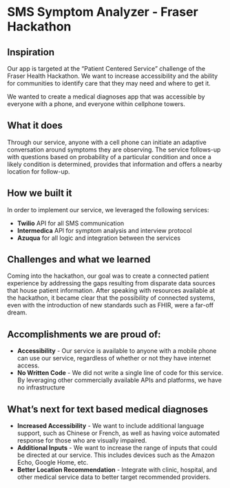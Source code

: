 # SMS Symptom Analyzer - Fraser Hackathon
## Inspiration
Our app is targeted at the “Patient Centered Service” challenge of the Fraser Health Hackathon. We want to increase accessibility and the ability for communities to identify care that they may need and where to get it.

We wanted to create a medical diagnoses app that was accessible by everyone with a phone, and everyone within cellphone towers.

## What it does
Through our service, anyone with a cell phone can initiate an adaptive conversation around symptoms they are observing. The service follows-up with questions based on probability of a particular condition and once a likely condition is determined, provides that information and offers a nearby location for follow-up.

## How we built it
In order to implement our service, we leveraged the following services:
* __Twilio__ API for all SMS communication
* __Intermedica__ API for symptom analysis and interview protocol
* __Azuqua__ for all logic and integration between the services

## Challenges and what we learned
Coming into the hackathon, our goal was to create a connected patient experience by addressing the gaps resulting from disparate data sources that house patient information. After speaking with resources available at the hackathon, it became clear that the possibility of connected systems, even with the introduction of new standards such as FHIR, were a far-off dream.

## Accomplishments we are proud of:
* __Accessibility__ - Our service is available to anyone with a mobile phone can use our service, regardless of whether or not they have internet access.
* __No Written Code__ - We did not write a single line of code for this service. By leveraging other commercially available APIs and platforms, we have no infrastructure 

## What’s next for text based medical diagnoses
* __Increased Accessibility__ - We want to include additional language support, such as Chinese or French, as well as having voice automated response for those who are visually impaired.
* __Additional Inputs__ - We want to increase the range of inputs that could be directed at our service. This includes devices such as the Amazon Echo, Google Home, etc.
* __Better Location Recommendation__ - Integrate with clinic, hospital, and other medical service data to better target recommended providers.
